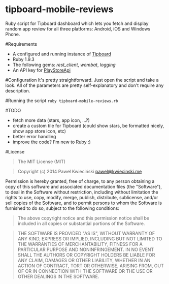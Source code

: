 tipboard-mobile-reviews
=======================

Ruby script for Tipboard dashboard which lets you fetch and display random app review for all three platforms: Android, iOS and Windows Phone.

#Requirements
- A configured and running instance of [Tipboard](tipboard.allegrogroup.com)
- Ruby 1.9.3
- The following gems: *rest_client*, *wombat*, *logging*
- An API key for [PlayStoreApi](http://www.playstoreapi.com/)

#Configuration
It's pretty straightforward. Just open the script and take a look. All of the parameters are pretty self-explanatory and don't require any description.

#Running the script
`ruby tipboard-mobile-reviews.rb`

#TODO
- fetch more data (stars, app icon, ...?)
- create a custom tile for Tipboard (could show stars, be formatted nicely, show app store icon, etc)
- better error handling
- improve the code? I'm new to Ruby :)

#License


>The MIT License (MIT)

>Copyright (c) 2014 Paweł Kwieciński <pawel@kwiecinski.me>
>
Permission is hereby granted, free of charge, to any person obtaining a copy
of this software and associated documentation files (the "Software"), to deal
in the Software without restriction, including without limitation the rights
to use, copy, modify, merge, publish, distribute, sublicense, and/or sell
copies of the Software, and to permit persons to whom the Software is
furnished to do so, subject to the following conditions:

>The above copyright notice and this permission notice shall be included in all
copies or substantial portions of the Software.

>THE SOFTWARE IS PROVIDED "AS IS", WITHOUT WARRANTY OF ANY KIND, EXPRESS OR
IMPLIED, INCLUDING BUT NOT LIMITED TO THE WARRANTIES OF MERCHANTABILITY,
FITNESS FOR A PARTICULAR PURPOSE AND NONINFRINGEMENT. IN NO EVENT SHALL THE
AUTHORS OR COPYRIGHT HOLDERS BE LIABLE FOR ANY CLAIM, DAMAGES OR OTHER
LIABILITY, WHETHER IN AN ACTION OF CONTRACT, TORT OR OTHERWISE, ARISING FROM,
OUT OF OR IN CONNECTION WITH THE SOFTWARE OR THE USE OR OTHER DEALINGS IN THE
SOFTWARE.
